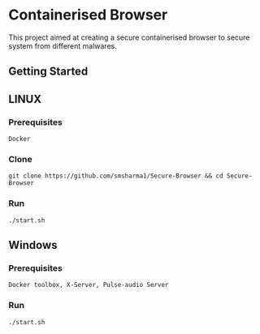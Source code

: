 # Containerised Browser

This project aimed at creating a secure containerised browser to secure system from different malwares.

## Getting Started

## LINUX

### Prerequisites
``` Docker ```

### Clone

```git clone https://github.com/smsharma1/Secure-Browser && cd Secure-Browser```


### Run

```./start.sh```

## Windows

### Prerequisites

``` Docker toolbox, X-Server, Pulse-audio Server ```

### Run

```./start.sh```
